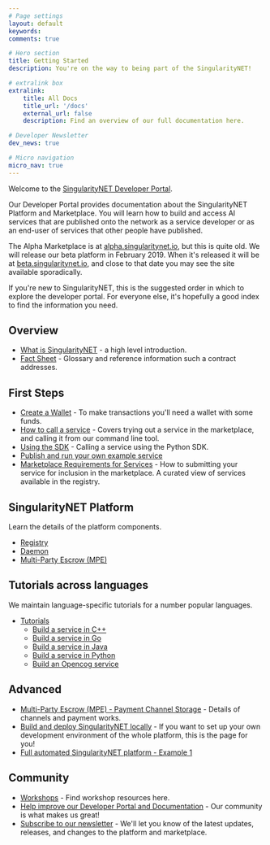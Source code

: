 ```yaml
---
# Page settings
layout: default
keywords:
comments: true

# Hero section
title: Getting Started
description: You're on the way to being part of the SingularityNET!

# extralink box
extralink:
    title: All Docs
    title_url: '/docs'
    external_url: false
    description: Find an overview of our full documentation here.

# Developer Newsletter
dev_news: true

# Micro navigation
micro_nav: true
---
```


Welcome to the [SingularityNET Developer Portal](https://dev.singularitynet.io).

Our Developer Portal provides documentation about the SingularityNET Platform and Marketplace. You will learn how to build and access AI services that are published onto the network as a service developer or as an end-user of services that other people have published.

The Alpha Marketplace is at [alpha.singularitynet.io](http://alpha.singularitynet.io), but this is quite old. We will release our beta platform in February 2019. When it's released it will be at [beta.singularitynet.io](https://beta.singularitynet.io), and close to that date you may see the site available sporadically.

If you're new to SingularityNET, this is the suggested order in which to explore the developer portal. For everyone else, it's hopefully a good index to find the information you need.

## Overview

- [What is SingularityNET](docs/what-is-singularitynet) - a high level introduction.
- [Fact Sheet](/sheet) - Glossary and reference information such a contract addresses.

## First Steps

- [Create a Wallet](/tutorials/create-a-wallet) - To make transactions you'll need a wallet with some funds.
- [How to call a service](/tutorials/call-a-service) - Covers trying out a service in the marketplace, and calling it from our command line tool.
- [Using the SDK](/tutorials/sdk) - Calling a service using the Python SDK.
- [Publish and run your own example service](/tutorials/publish)
- [Marketplace Requirements for Services](/docs/marketplace) - How to submitting your service for inclusion in the marketplace. A curated view of services available in the registry.

## SingularityNET Platform

Learn the details of the platform components.

- [Registry](/docs/all/registry)
- [Daemon](/docs/all/daemon)
- [Multi-Party Escrow (MPE)](/docs/all/mpe/mpe)

## Tutorials across languages

We maintain language-specific tutorials for a number popular languages.

- [Tutorials](/tutorials)
	- [Build a service in C++](/tutorials/cpp)
	- [Build a service in Go](/tutorials/go)
	- [Build a service in Java](/tutorials/java)
	- [Build a service in Python](/tutorials/python)
	- [Build an Opencog service](/tutorials/opencog)

## Advanced

- [Multi-Party Escrow (MPE) - Payment Channel Storage](/docs/all/mpe/payment-channel-storage) - Details of channels and payment works.
- [Build and deploy SingularityNET locally](/docs/all/deploy-singularitynet) - If you want to set up your own development environment of the whole platform, this is the page for you!
- [Full automated  SingularityNET platform - Example 1](/docs/all/mpe/front-to-back-examples/example)

## Community

- [Workshops](/workshops) - Find workshop resources here.
- [Help improve our Developer Portal and Documentation](/docs/contribute) - Our community is what makes us great!
- [Subscribe to our newsletter](/newsletter) - We'll let you know of the latest updates, releases, and changes to the platform and marketplace.
